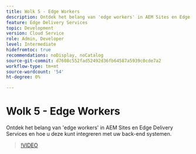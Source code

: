 ```yaml
---
title: Wolk 5 - Edge Workers
description: Ontdek het belang van 'edge workers' in AEM Sites en Edge Delivery Services en hoe u deze kunt integreren met uw back-end systemen.
feature: Edge Delivery Services
topic: Development
version: Cloud Service
role: Admin, Developer
level: Intermediate
hidefromtoc: true
recommendations: noDisplay, noCatalog
source-git-commit: d7608c552fad52492d36fb64587a5939c0cde7a2
workflow-type: tm+mt
source-wordcount: '54'
ht-degree: 0%

---
```


# Wolk 5 - Edge Workers

Ontdek het belang van &#39;edge workers&#39; in AEM Sites en Edge Delivery Services en hoe u deze kunt integreren met uw back-end systemen.

>[!VIDEO](https://video.tv.adobe.com/v/3427589?learn=on)
